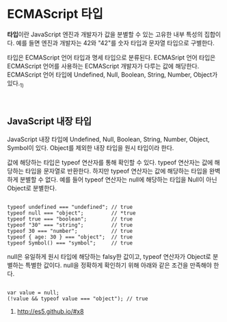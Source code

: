 <h1>ECMAScript 타입</h1>

<p><strong>타입</strong>이란 JavaScript 엔진과 개발자가 값을 분별할 수 있는 고유한 내부 특성의 집합이다. 예를 들면 엔진과 개발자는 42와 "42"를 숫자 타입과 문자열 타입으로 구별한다.</p>
<p>타입은 ECMAScript 언어 타입과 명세 타입으로 분류된다. ECMASript 언어 타입은 ECMAScript 언어를 사용하는 ECMAScript 개발자가 다루는 값에 해당한다. ECMAScript 언어 타입에 Undefined, Null, Boolean, String, Number, Object가 있다.<sub>1)</sub></p>
<br>

<h2>JavaScript 내장 타입</h2>
<p>JavaScript 내장 타입에 Undefined, Null, Boolean, String, Number, Object, Symbol이 있다. Object를 제외한 내장 타입을 원시 타입이라 한다.</p>
<p>값에 해당하는 타입은 typeof 연산자를 통해 확인할 수 있다. typeof 연산자는 값에 해당하는 타입을 문자열로 반환한다. 하지만 typeof 연산자는 값에 해당하는 타입을 완벽하게 분별할 수 없다. 예를 들어 typeof 연산자는 null에 해당하는 타입을 Null이 아닌 Object로 분별한다.</p>
<pre><code>
typeof undefined === "undefined"; // true 
typeof null === "object";         // *true
typeof true === "boolean";        // true
typeof "30" === "string";         // true
typeof 30 === "number";           // true
typeof { age: 30 } === "object";  // true
typeof Symbol() === "symbol";     // true
</code></pre>
<p>null은 유일하게 원시 타입에 해당하는 falsy한 값이고, typeof 연산자가 Object로 분별하는 특별한 값이다. null을 정확하게 확인하기 위해 아래와 같은 조건을 만족해야 한다.</p>
<pre><code>
var value = null;
(!value && typeof value === "object"); // true
</code></pre>


1) http://es5.github.io/#x8
